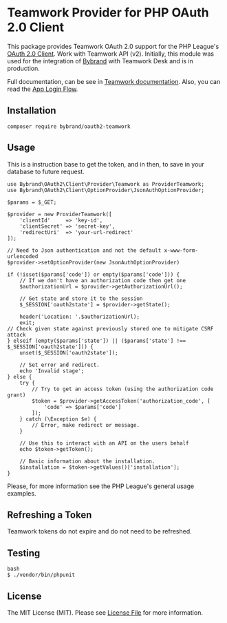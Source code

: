 # Teamwork Provider for PHP OAuth 2.0 Client

This package provides Teamwork OAuth 2.0 support for the PHP League's [OAuth 2.0 Client](https://github.com/thephpleague/oauth2-client). Work with Teamwork API (v2). Initially, this module was used for the integration of [Bybrand](https://www.bybrand.io) with Teamwork Desk and is in production.

Full documentation, can be see in [Teamwork documentation](https://developer.teamwork.com/). Also, you can read the [App Login Flow](https://developer.teamwork.com/guides/how-to-authenticate-via-app-login-flow/).

## Installation
```
composer require bybrand/oauth2-teamwork
```

## Usage
This is a instruction base to get the token, and in then, to save in your database to future request.

```
use Bybrand\OAuth2\Client\Provider\Teamwork as ProviderTeamwork;
use Bybrand\OAuth2\Client\OptionProvider\JsonAuthOptionProvider;

$params = $_GET;

$provider = new ProviderTeamwork([
    'clientId'     => 'key-id',
    'clientSecret' => 'secret-key',
    'redirectUri'  => 'your-url-redirect'
]);

// Need to Json authentication and not the default x-www-form-urlencoded
$provider->setOptionProvider(new JsonAuthOptionProvider)

if (!isset($params['code']) or empty($params['code'])) {
    // If we don't have an authorization code then get one
    $authorizationUrl = $provider->getAuthorizationUrl();

    // Get state and store it to the session
    $_SESSION['oauth2state'] = $provider->getState();

    header('Location: '.$authorizationUrl);
    exit;
// Check given state against previously stored one to mitigate CSRF attack
} elseif (empty($params['state']) || ($params['state'] !== $_SESSION['oauth2state'])) {
    unset($_SESSION['oauth2state']);

    // Set error and redirect.
    echo 'Invalid stage';
} else {
    try {
        // Try to get an access token (using the authorization code grant)
        $token = $provider->getAccessToken('authorization_code', [
            'code' => $params['code']
        ]);
    } catch (\Exception $e) {
        // Error, make redirect or message.
    }

    // Use this to interact with an API on the users behalf
    echo $token->getToken();
    
    // Basic information about the installation.
    $installation = $token->getValues()['installation'];
}
```
Please, for more information see the PHP League's general usage examples.

## Refreshing a Token
Teamwork tokens do not expire and do not need to be refreshed.

## Testing

```
bash
$ ./vendor/bin/phpunit
```

## License

The MIT License (MIT). Please see [License File](https://github.com/bybrand/oauth2-teamwork/blob/master/LICENSE) for more information.
